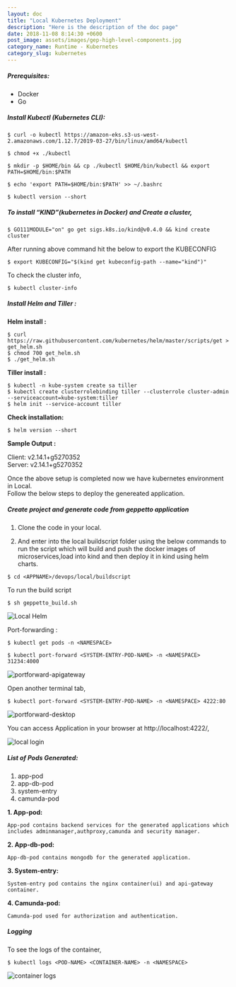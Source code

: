 ```yaml
---
layout: doc
title: "Local Kubernetes Deployment"
description: "Here is the description of the doc page"
date: 2018-11-08 8:14:30 +0600
post_image: assets/images/gep-high-level-components.jpg
category_name: Runtime - Kubernetes
category_slug: kubernetes
---
```


<h5 class="heading-4">Prerequisites: 
</h5>  

<ul class="unorder-list">
    <li>Docker</li>
    <li>Go</li>
</ul>

<h5 class="heading-4">Install Kubectl (Kubernetes CLI): 
</h5>

```$ curl -o kubectl https://amazon-eks.s3-us-west-2.amazonaws.com/1.12.7/2019-03-27/bin/linux/amd64/kubectl```

```$ chmod +x ./kubectl```

```$ mkdir -p $HOME/bin && cp ./kubectl $HOME/bin/kubectl && export PATH=$HOME/bin:$PATH```

```$ echo 'export PATH=$HOME/bin:$PATH' >> ~/.bashrc```

```$ kubectl version --short```

<h5 class="heading-4">To install “KIND”(kubernetes in Docker) and Create a cluster,</h5>

```$ GO111MODULE="on" go get sigs.k8s.io/kind@v0.4.0 && kind create cluster```

After running above command hit the below to export the KUBECONFIG

```$ export KUBECONFIG="$(kind get kubeconfig-path --name="kind")"```

To check the cluster info,

```$ kubectl cluster-info```


<h5 class="heading-4">Install Helm and Tiller :</h5>

<b>Helm install :</b><br>

```$ curl https://raw.githubusercontent.com/kubernetes/helm/master/scripts/get > get_helm.sh``` <br>
```$ chmod 700 get_helm.sh```<br>
```$ ./get_helm.sh```<br>

<b>Tiller install :</b><br>

```$ kubectl -n kube-system create sa tiller```<br>
```$ kubectl create clusterrolebinding tiller --clusterrole cluster-admin --serviceaccount=kube-system:tiller```<br>
```$ helm init --service-account tiller```<br>


<b>Check installation:</b><br>

```$ helm version --short```

<b>Sample Output :</b><br>

  Client: v2.14.1+g5270352<br>
  Server: v2.14.1+g5270352<br>

Once the above setup is completed now we have kubernetes environment in Local.<br>
Follow the below steps to deploy the genereated application.

<h5 class="heading-4">Create project and generate code from geppetto application</h5>

1. Clone the code in your local.

2. And enter into the local buildscript folder using the below commands to run the script which will build and push the docker images of microservices,load into kind and then deploy it in kind using helm charts.

```$ cd <APPNAME>/devops/local/buildscript```

To run the build script

```$ sh geppetto_build.sh```

![Local Helm](/assets/images/deployment/local-helm.png)

Port-forwarding :

```$ kubectl get pods -n <NAMESPACE>```

```$ kubectl port-forward <SYSTEM-ENTRY-POD-NAME> -n <NAMESPACE> 31234:4000```

![portforward-apigateway](/assets/images/deployment/apigateway-portforward.png)

Open another terminal tab,

```$ kubectl port-forward <SYSTEM-ENTRY-POD-NAME> -n <NAMESPACE> 4222:80```

![portforward-desktop](/assets/images/deployment/desktop-portforward.png)

You can access Application in your browser at http://localhost:4222/,

![local login](/assets/images/deployment/local-login.png)


<h5 class="heading-4">List of Pods Generated:</h5>

1. app-pod<br>
2. app-db-pod<br>
3. system-entry<br>
4. camunda-pod<br>

<b>1. App-pod:</b>

    App-pod contains backend services for the generated applications which includes adminmanager,authproxy,camunda and security manager.

<b>2. App-db-pod:</b>
 
    App-db-pod contains mongodb for the generated application.

<b>3. System-entry:</b>

    System-entry pod contains the nginx container(ui) and api-gateway container.

<b>4. Camunda-pod:</b>

    Camunda-pod used for authorization and authentication.

<h5 class="heading-4">Logging</h5>

To see the logs of the container,

```$ kubectl logs <POD-NAME> <CONTAINER-NAME> -n <NAMESPACE>```

![container logs](/assets/images/deployment/container-logs.png)

    

    

     







    
      
   
    








